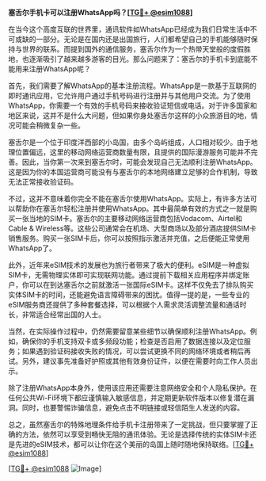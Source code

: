 **塞舌尔手机卡可以注册WhatsApp吗？[[TG💪+ @esim1088](https://t.me/s/esim1088)]**

在当今这个高度互联的世界里，通讯软件如WhatsApp已经成为我们日常生活中不可或缺的一部分。无论是在国内还是出国旅行，人们都希望自己的手机能够随时保持与世界的联系。而提到国外的通信服务，塞舌尔作为一个热带天堂般的度假胜地，也逐渐吸引了越来越多游客的目光。那么问题来了：塞舌尔的手机卡到底能不能用来注册WhatsApp呢？

首先，我们需要了解WhatsApp的基本注册流程。WhatsApp是一款基于互联网的即时通讯应用，它允许用户通过手机号码进行注册并与其他用户交流。为了使用WhatsApp，你需要一个有效的手机号码来接收验证短信或电话。对于许多国家和地区来说，这并不是什么大问题，但如果你身处塞舌尔这样的小众旅游目的地，情况可能会稍微复杂一些。

塞舌尔是一个位于印度洋西部的小岛国，由多个岛屿组成，人口相对较少。由于地理位置偏远，这里的移动网络运营商数量有限，且提供的国际漫游服务可能并不完善。因此，当你第一次来到塞舌尔时，可能会发现自己无法顺利注册WhatsApp。这是因为你的本国运营商可能没有与塞舌尔的本地网络建立足够的合作机制，导致无法正常接收验证码。

不过，这并不意味着你完全不能在塞舌尔使用WhatsApp。实际上，有许多方法可以帮助你在塞舌尔轻松注册并使用WhatsApp。其中最简单有效的方式之一就是购买一张当地的SIM卡。塞舌尔的主要移动网络运营商包括Vodacom、Airtel和Cable & Wireless等。这些公司通常会在机场、大型商场以及部分酒店提供SIM卡销售服务。购买一张SIM卡后，你可以按照指示激活并充值，之后便能正常使用WhatsApp了。

此外，近年来eSIM技术的发展也为旅行者带来了极大的便利。eSIM是一种虚拟SIM卡，无需物理实体即可实现联网功能。通过提前下载相关应用程序并绑定账户，你可以在到达塞舌尔之前就激活一张国际eSIM卡。这样不仅免去了排队购买实体SIM卡的时间，还能避免语言障碍带来的困扰。值得一提的是，一些专业的eSIM服务商还提供了多种套餐选择，可以根据个人需求灵活调整流量和通话时长，非常适合经常出国的人士。

当然，在实际操作过程中，仍然需要留意某些细节以确保顺利注册WhatsApp。例如，确保你的手机支持双卡或多频段功能；检查是否启用了数据连接以及定位服务；如果遇到验证码接收失败的情况，可以尝试更换不同的网络环境或者稍后再试。另外，建议事先准备好护照或其他有效身份证件，以便在需要时向工作人员出示。

除了注册WhatsApp本身外，使用该应用还需要注意网络安全和个人隐私保护。在任何公共Wi-Fi环境下都应谨慎输入敏感信息，并定期更新软件版本以修复潜在漏洞。同时，也要警惕诈骗信息，避免点击不明链接或轻信陌生人发送的内容。

总之，虽然塞舌尔的特殊地理条件给手机卡注册带来了一定挑战，但只要掌握了正确的方法，依然可以享受到畅快无阻的通讯体验。无论是选择传统的实体SIM卡还是先进的eSIM技术，都可以让你在这个美丽的岛国上随时随地保持联络。[[TG💪+ @esim1088](https://t.me/s/esim1088)]

[[TG💪+ @esim1088](https://t.me/s/esim1088) ![Image](https://i.postimg.cc/4NQfJmqS/Snipaste-2025-05-13-00-14-12.png)]